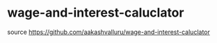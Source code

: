 # wage-and-interest-caluclator
source <https://github.com/aakashvalluru/wage-and-interest-caluclator>
